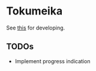 # Tokumeika

See [this](README.dev.md "dev notes") for developing.

## TODOs
- Implement progress indication

